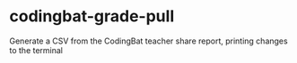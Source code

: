 # codingbat-grade-pull
Generate a CSV from the CodingBat teacher share report, printing changes to the terminal
